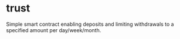 # trust
Simple smart contract enabling deposits and limiting withdrawals to a specified amount per day/week/month.
